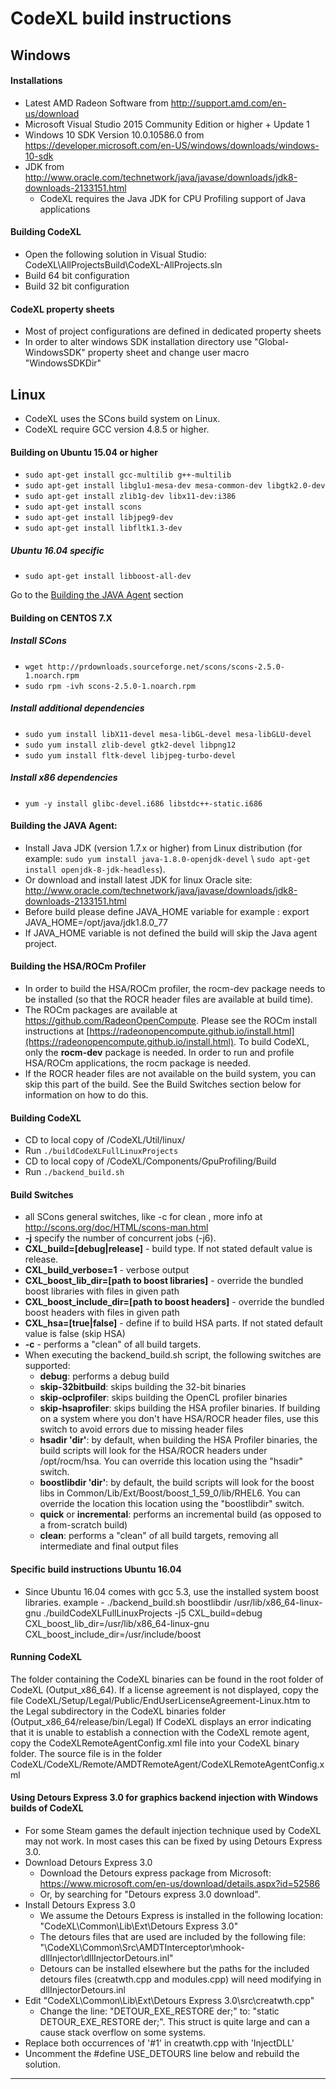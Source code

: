 CodeXL build instructions
===========================

## Windows

#### Installations
* Latest AMD Radeon Software from http://support.amd.com/en-us/download
* Microsoft Visual Studio 2015 Community Edition or higher + Update 1
* Windows 10 SDK Version 10.0.10586.0 from https://developer.microsoft.com/en-US/windows/downloads/windows-10-sdk
* JDK from http://www.oracle.com/technetwork/java/javase/downloads/jdk8-downloads-2133151.html
  * CodeXL requires the Java JDK for CPU Profiling support of Java applications


#### Building CodeXL
* Open the following solution in Visual Studio: CodeXL\AllProjectsBuild\CodeXL-AllProjects.sln
* Build 64 bit configuration
* Build 32 bit configuration

#### CodeXL property sheets
* Most of project configurations are defined in dedicated property sheets
* In order to alter windows SDK installation directory use "Global-WindowsSDK" property sheet and change user macro "WindowsSDKDir"

## Linux

* CodeXL uses the SCons build system on Linux.
* CodeXL require GCC version 4.8.5 or higher. 

#### Building on Ubuntu 15.04 or higher
* `sudo apt-get install gcc-multilib g++-multilib`
* `sudo apt-get install libglu1-mesa-dev mesa-common-dev libgtk2.0-dev`
* `sudo apt-get install zlib1g-dev libx11-dev:i386`
* `sudo apt-get install scons`
* `sudo apt-get install libjpeg9-dev`
* `sudo apt-get install libfltk1.3-dev`

##### Ubuntu 16.04 specific 
* `sudo apt-get install libboost-all-dev`

 Go to the [Building the JAVA Agent](#Building-the-JAVA-Agent) section

#### Building on CENTOS 7.X

##### Install SCons
* `wget http://prdownloads.sourceforge.net/scons/scons-2.5.0-1.noarch.rpm`
* `sudo rpm -ivh scons-2.5.0-1.noarch.rpm`

##### Install additional dependencies  
* `sudo yum install libX11-devel mesa-libGL-devel mesa-libGLU-devel`
* `sudo yum install zlib-devel gtk2-devel libpng12`
* `sudo yum install fltk-devel libjpeg-turbo-devel`

##### Install x86 dependencies
* `yum -y install glibc-devel.i686 libstdc++-static.i686`

#### Building the JAVA Agent: <a id="Building-the-JAVA-Agent"></a>
* Install Java JDK (version 1.7.x or higher) from Linux distribution (for example: `sudo yum install java-1.8.0-openjdk-devel` \ `sudo apt-get install openjdk-8-jdk-headless`).
* Or download and install latest JDK for linux Oracle site: http://www.oracle.com/technetwork/java/javase/downloads/jdk8-downloads-2133151.html
*  Before build please define JAVA\_HOME variable for example : export JAVA\_HOME=/opt/java/jdk1.8.0\_77
* If JAVA\_HOME variable is not defined the build will skip the Java agent project.

#### Building the HSA/ROCm Profiler
* In order to build the HSA/ROCm profiler, the rocm-dev package needs to be installed (so that the ROCR header files are available at build time).
* The ROCm packages are available at https://github.com/RadeonOpenCompute.  Please see the ROCm install instructions at [https://radeonopencompute.github.io/install.html](https://radeonopencompute.github.io/install.html). To build CodeXL, only the **rocm-dev** package is needed.  In order to run and profile HSA/ROCm applications, the rocm package is needed.
* If the ROCR header files are not available on the build system, you can skip this part of the build.  See the Build Switches section below for information on how to do this.

#### Building CodeXL
* CD to local copy of /CodeXL/Util/linux/
* Run `./buildCodeXLFullLinuxProjects`
* CD to local copy of /CodeXL/Components/GpuProfiling/Build
* Run `./backend_build.sh`

#### Build Switches
* all SCons general switches, like -c for clean , more info at http://scons.org/doc/HTML/scons-man.html
* __-j__ specify the number of concurrent jobs (-j6).
* __CXL\_build=[debug|release]__ - build type. If not stated default value is release. 
* __CXL\_build\_verbose=1__ - verbose output
* __CXL\_boost\_lib\_dir=[path to boost libraries]__ - override the bundled boost libraries with files in given path
* __CXL\_boost\_include\_dir=[path to boost headers]__ - override the bundled boost headers with files in given path
* __CXL\_hsa=[true|false]__ - define if to build HSA parts. If not stated default value is false (skip HSA)
* __-c__ - performs a "clean" of all build targets.
* When executing the backend\_build.sh script, the following switches are supported:
    * __debug__: performs a debug build
    * __skip-32bitbuild__: skips building the 32-bit binaries
    * __skip-oclprofiler__: skips building the OpenCL profiler binaries
    * __skip-hsaprofiler__: skips building the HSA profiler binaries. If building on a system where you don't have HSA/ROCR header files, use this switch to avoid errors due to missing header files
    * __hsadir 'dir'__: by default, when building the HSA Profiler binaries, the build scripts will look for the HSA/ROCR headers under /opt/rocm/hsa.  You can override this location using the "hsadir" switch.
    * __boostlibdir 'dir'__: by default, the build scripts will look for the boost libs in Common/Lib/Ext/Boost/boost_1_59_0/lib/RHEL6.  You can override the location this location using the "boostlibdir" switch.
    * __quick__ or __incremental__: performs an incremental build (as opposed to a from-scratch build)
    * __clean__: performs a "clean" of all build targets, removing all intermediate and final output files

#### Specific build instructions Ubuntu 16.04
* Since Ubuntu 16.04 comes with gcc 5.3, use the installed system boost libraries. example -
./backend\_build.sh boostlibdir /usr/lib/x86\_64-linux-gnu
./buildCodeXLFullLinuxProjects -j5 CXL\_build=debug CXL\_boost\_lib\_dir=/usr/lib/x86\_64-linux-gnu CXL\_boost\_include\_dir=/usr/include/boost

#### Running CodeXL
The folder containing the CodeXL binaries can be found in the root folder of CodeXL (Output_x86_64). 
If a license agreement is not displayed, copy the file CodeXL/Setup/Legal/Public/EndUserLicenseAgreement-Linux.htm to the Legal subdirectory in the CodeXL binaries folder (Output_x86_64/release/bin/Legal)
If CodeXL displays an error indicating that it is unable to establish a connection with the CodeXL remote agent, copy the CodeXLRemoteAgentConfig.xml file into your CodeXL binary folder. The source file is in the folder CodeXL/CodeXL/Remote/AMDTRemoteAgent/CodeXLRemoteAgentConfig.xml

#### Using Detours Express 3.0 for graphics backend injection with Windows builds of CodeXL
* For some Steam games the default injection technique used by CodeXL may not work. In most cases this can be fixed by using Detours Express 3.0.
* Download Detours Express 3.0
  * Download the Detours express package from Microsoft: https://www.microsoft.com/en-us/download/details.aspx?id=52586
  * Or, by searching for "Detours express 3.0 download".
* Install Detours Express 3.0
  * We assume the Detours Express is installed in the following location: "CodeXL\Common\Lib\Ext\Detours Express 3.0"
  * The detours files that are used are included by the following file: "\CodeXL\Common\Src\AMDTInterceptor\mhook-dllInjector\dllInjectorDetours.inl"
  * Detours can be installed elsewhere but the paths for the included detours files (creatwth.cpp and modules.cpp) will need modifying in dllInjectorDetours.inl
* Edit "CodeXL\Common\Lib\Ext\Detours Express 3.0\src\creatwth.cpp"
  * Change the line: "DETOUR_EXE_RESTORE der;" to: "static DETOUR_EXE_RESTORE der;". This struct is quite large and can a cause stack overflow on some systems.
* Replace both occurrences of '#1' in creatwth.cpp with 'InjectDLL'
* Uncomment the #define USE_DETOURS line below and rebuild the solution.

----------
